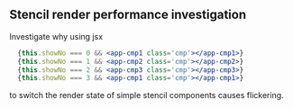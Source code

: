 ## Stencil render performance investigation

Investigate why using jsx

```jsx
  {this.showNo === 0 && <app-cmp1 class='cmp'></app-cmp1>}
  {this.showNo === 1 && <app-cmp2 class='cmp'></app-cmp2>}
  {this.showNo === 2 && <app-cmp3 class='cmp'></app-cmp3>}
  {this.showNo === 3 && <app-cmp1 class='cmp'></app-cmp1>}
```

to switch the render state of simple stencil components causes flickering. 